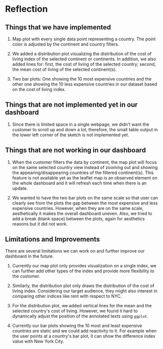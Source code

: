 # Reflection

## Things that we have implemented

1. Map plot with every single data point representing a country. The point color is adjusted by the continent and country filters.


2. We added a distribution plot visualizing the distribution of the cost of living index of the selected continent or continents. In addition, we also added lines for: first, the cost of living of the selected country; second, the mean cost of living of the selected continent(s).

3. Two bar plots: One showing the 10 most expensive countries and the other one showing the 10 less expensive countries in our dataset based on the cost of living index.


## Things that are not implemented yet in our dashboard

1. Since there is limited space in a single webpage, we didn't want the customer to scroll up and down a lot, therefore, the small table output in the lower left corner of the sketch is not implemented yet.


## Things that are not working in our dashboard

1. When the customer filters the data by continent, the map plot will focus on the same selected country view instead of zooming out and showing the appearing/disappearing countries of the filtered continent(s). This feature is not available yet as the leaflet map is an observed element on the whole dashboard and it will refresh each time when there is an update.

2. We wanted to have the two bar plots on the same scale so that user can clearly see from the plots the gap between the most expensive and less expensive countries. However, when they are on the same scale, aesthetically it makes the overall dashboard uneven. Also, we tried to add a break (blank space) between the plots, again for aesthetics reasons but it did not work.

## Limitations and Improvements

There are several limitations we can work on and further improve our dashboard in the future.

1. Currently our map plot only provides visualization on a single index, we can further add other types
of the index and provide more flexibility to the customer.

2. Similarly, the distribution plot only draws the distribution of the cost of living index. Considering our target audience, they might also interest in comparing other indices like rent with respect to NYC.

3. For the distribution plot, we added vertical lines for the mean and the selected country's cost of living. However, we found it hard to dynamically adjust the position of the annotated texts using `ggplot`. 

4. Currently our bar plots showing the 10 most and least expensive countries are static and we could add reactivity  to it. For example when the user points at a country's bar plot, it can show the difference index value with New York City.

